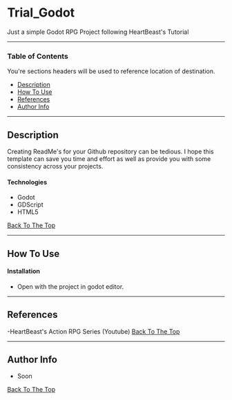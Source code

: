 # Trial_Godot
Just a simple Godot RPG Project following HeartBeast's Tutorial

---

### Table of Contents
You're sections headers will be used to reference location of destination.

- [Description](#description)
- [How To Use](#how-to-use)
- [References](#references)
- [Author Info](#author-info)

---

## Description

Creating ReadMe's for your Github repository can be tedious.  I hope this template can save you time and effort as well as provide you with some consistency across your projects.

#### Technologies

- Godot
- GDScript
- HTML5

[Back To The Top](#read-me-template)

---

## How To Use

#### Installation
- Open with the project in godot editor.
---

## References
-HeartBeast's Action RPG Series (Youtube)
[Back To The Top](#read-me-template)

---

## Author Info
- Soon

[Back To The Top](#read-me-template)
